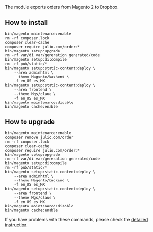 The module exports orders from Magento 2 to Dropbox. 

## How to install
```
bin/magento maintenance:enable
rm -rf composer.lock
composer clear-cache
composer require julio.com/order:*
bin/magento setup:upgrade
rm -rf var/di var/generation generated/code
bin/magento setup:di:compile
rm -rf pub/static/*
bin/magento setup:static-content:deploy \
	--area adminhtml \
	--theme Magento/backend \
	-f en_US es_MX
bin/magento setup:static-content:deploy \
	--area frontend \
	--theme Mgs/claue \
	-f en_US es_MX
bin/magento maintenance:disable
bin/magento cache:enable
```

## How to upgrade
```
bin/magento maintenance:enable
composer remove julio.com/order
rm -rf composer.lock
composer clear-cache
composer require julio.com/order:*
bin/magento setup:upgrade
rm -rf var/di var/generation generated/code
bin/magento setup:di:compile
rm -rf pub/static/*
bin/magento setup:static-content:deploy \
	--area adminhtml \
	--theme Magento/backend \
	-f en_US es_MX
bin/magento setup:static-content:deploy \
	--area frontend \
	--theme Mgs/claue \
	-f en_US es_MX
bin/magento maintenance:disable
bin/magento cache:enable
```

If you have problems with these commands, please check the [detailed instruction](https://mage2.pro/t/263).